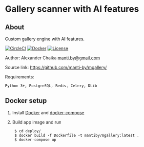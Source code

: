 Gallery scanner with AI features
====


About
----

Custom gallery engine with AI features.

[![CircleCI](https://circleci.com/gh/manti-by/mgallery.svg?style=shield)](https://circleci.com/gh/manti-by/mgallery)
[![Docker](https://img.shields.io/docker/automated/mantiby/mgallery.svg)](https://hub.docker.com/r/mantiby/mgallery/)
[![License](https://img.shields.io/badge/license-BSD-blue.svg)](https://raw.githubusercontent.com/manti-by/mgallery/master/LICENSE)

Author: Alexander Chaika <manti.by@gmail.com>

Source link: https://github.com/manti-by/mgallery/

Requirements:

    Python 3+, PostgreSQL, Redis, Celery, DLib


Docker setup
----

1. Install [Docker](https://docs.docker.com/install/) and 
[docker-compose](https://docs.docker.com/compose/install/)

2. Build app image and run

        $ cd deploy/ 
        $ docker build -f Dockerfile -t mantiby/mgallery:latest .
        $ docker-compose up

